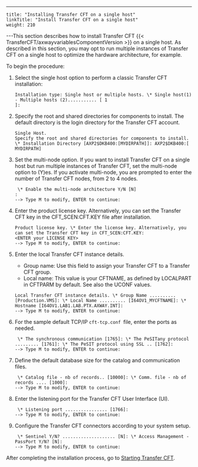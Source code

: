 ---
    title: "Installing Transfer CFT on a single host"
    linkTitle: "Install Transfer CFT on a single host"
    weight: 210
---This section describes how to install Transfer CFT {{< TransferCFT/axwayvariablesComponentVersion  >}} on a single host. As described in this section, you may opt to run multiple instances of Transfer CFT on a single host to optimize the hardware architecture, for example.

To begin the procedure:

1. Select the single host option to perform a classic Transfer CFT installation:
    ```
    Installation type: Single host or multiple hosts. \* Single host(1) - Multiple hosts (2)........... [ 1
    ]:
    ```
1. Specify the root and shared directories for components to install. The default directory is the login directory for the Transfer CFT account.
    ```
    Single Host.
    Specify the root and shared directories for components to install. \* Installation Directory [AXP2$DKB400:[MYDIRPATH]]: AXP2$DKB400:[ MYDIRPATH]
    ```
1. Set the multi-node option. If you want to install Transfer CFT on a single host but run multiple instances of Transfer CFT, set the multi-node option to (Y)es. If you activate multi-node, you are prompted to enter the number of Transfer CFT nodes, from 2 to 4 nodes.
    ```
     \* Enable the multi-node architecture Y/N [N]
    :
    --> Type M to modify, ENTER to continue:
    ```
1. Enter the product license key. Alternatively, you can set the Transfer CFT key in the CFT_SCEN:CFT.KEY file after installation.
    ```
    Product license key. \* Enter the license key. Alternatively, you can set the Transfer CFT key in CFT_SCEN:CFT.KEY:
    <ENTER your LICENSE KEY>
    --> Type M to modify, ENTER to continue:
    ```
1. Enter the local Transfer CFT instance details.
    -   Group name: Use this field to assign your Transfer CFT to a Transfer CFT group.
    -   Local name: This value is your CFTNAME, as defined by LOCALPART in CFTPARM by default. See also the UCONF values.

    ```
    Local Transfer CFT instance details. \* Group Name .......... [Production.VMS]: \* Local Name .......... [I64OV1_MYCFTNAME]: \* Hostname [I64OV1.LAB1.LAB.PTX.AXWAY.INT]:
    --> Type M to modify, ENTER to continue:
    ```
1. For the sample default TCP/IP `cft-tcp.conf `file, enter the ports as needed.
    ```
     \* The synchronous communication [1765]: \* The PeSITany protocol ......... [1761]: \* The PeSIT protocol using SSL .. [1762]:
    --> Type M to modify, ENTER to continue:
    ```
1. Define the default database size for the catalog and communication files.
    ```
     \* Catalog file - nb of records.. [10000]: \* Comm. file - nb of records .... [1000]:
    --> Type M to modify, ENTER to continue:
    ```
1. Enter the listening port for the Transfer CFT User Interface (UI).
    ```
     \* Listening port ................ [1766]:
    --> Type M to modify, ENTER to continue:
    ```
1. Configure the Transfer CFT connectors according to your system setup.
    ```
     \* Sentinel Y/N? .................... [N]: \* Access Management - PassPort Y/N? [N]:
    --> Type M to modify, ENTER to continue:
    ```

After completing the installation process, go to [Starting Transfer CFT]().

